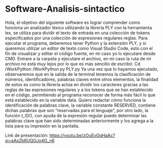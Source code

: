 # Software-Analisis-sintactico

Hola, el objetivo del siguiente software es lograr comprender como funciona un analizador léxico utilizando la librería PLY con la herramienta lex, se utiliza para dividir el texto de entrada en una colección de tokens especificados por una colección de expresiones regulares reglas.
Para ejecutar el programa, deberemos tener Python y la extensión PLY, y si queremos utilizar un editor de texto como Visual Studio Code, esto con el fin de visualizar y editar el código fuente, en mi caso yo lo ejecutare desde CMD. Entrare a la carpeta y ejecutare el archivo, en mi caso la ruta de mi archivo no está muy lejos por lo que es más sencillo de escribir. 
Cd /WorkPython
/WorkPython py PLY.py
Ya una vez que lo hayamos ejecutado, observaremos que en la salida de la terminal tenemos la clasificación de números, identificadores, palabras claves entre otros elementos, la finalidad de estos es como la librería actúa en dividir los caracteres gracias a las reglas de las expresiones regulares y a los tokens que se han establecido en el código, permitiendo al programa reconocer de forma más fácil lo que está establecido en la variable data. 
Quiero redactar cómo funciona la identificación de palabras clave, la variable constante RESERVED, contiene dichas palabras que son “reservadas para el lenguaje”, por otro lado, la función t_ID(), con ayuda de la expresión regular puede determinar las palabras clave que han sido determinadas anteriormente y los agrega a la lista para su impresión en la pantalla. 

Link de presentación: 
https://youtu.be/zOuEvGqHaAc?si=aAsZb6UQGJo4G_n6 
